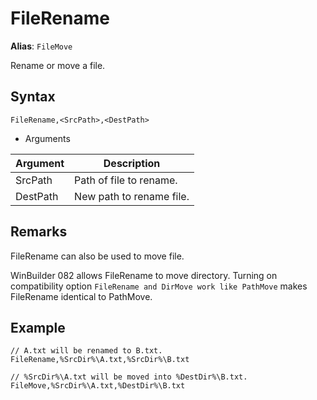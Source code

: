 # FileRename

**Alias**: `FileMove`

Rename or move a file.

## Syntax

```pebakery
FileRename,<SrcPath>,<DestPath>
```

- Arguments

| Argument | Description |
| --- | --- |
| SrcPath | Path of file to rename. |
| DestPath | New path to rename file. |

## Remarks

FileRename can also be used to move file.

WinBuilder 082 allows FileRename to move directory. Turning on compatibility option `FileRename and DirMove work like PathMove` makes FileRename identical to PathMove.

## Example

```pebakery
// A.txt will be renamed to B.txt.
FileRename,%SrcDir%\A.txt,%SrcDir%\B.txt
```

```pebakery
// %SrcDir%\A.txt will be moved into %DestDir%\B.txt.
FileMove,%SrcDir%\A.txt,%DestDir%\B.txt
```
